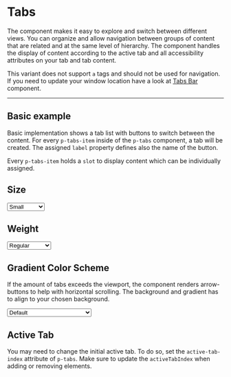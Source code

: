 # Tabs

The component makes it easy to explore and switch between different views. You can organize and allow navigation
between groups of content that are related and at the same level of hierarchy. The component handles the display of content
according to the active tab and all accessibility attributes on your tab and tab content.

This variant does not support `a` tags and should not be used for navigation. 
If you need to update your window location have a look at [Tabs Bar](#/components/tabs-bar) component.

---

## Basic example

Basic implementation shows a tab list with buttons to switch between the content. For every `p-tabs-item` inside of the `p-tabs` component, a tab
will be created. The assigned `label` property defines also the name of the button.

Every `p-tabs-item` holds a `slot` to display content which can be individually assigned. 

<Playground :markup="basic" :config="config"></Playground>

## Size

<Playground :markup="sizeMarkup" :config="config">
  <select v-model="size">
    <option disabled>Select size</option>
    <option value="small">Small</option>
    <option value="medium">Medium</option>
  </select>
</Playground>

## Weight

<Playground :markup="weightMarkup" :config="config">
  <select v-model="weight">
    <option disabled>Select weight</option>
    <option value="regular">Regular</option>
    <option value="semibold">SemiBold</option>
  </select>
</Playground>

## Gradient Color Scheme

If the amount of tabs exceeds the viewport, the component renders arrow-buttons to help with horizontal scrolling.
The background and gradient has to align to your chosen background.

<Playground :markup="gradientMarkup" :config="{ ...config, colorScheme: gradientColorScheme }">
  <select v-model="gradientColorScheme">
    <option disabled>Select gradient-color-scheme</option>
    <option value="default">Default</option>
    <option value="surface">Surface</option>
  </select>
</Playground>

## Active Tab

You may need to change the initial active tab. To do so, set the `active-tab-index` attribute of `p-tabs`.
Make sure to update the `activeTabIndex` when adding or removing elements.

<Playground :markup="activeTab" :config="config"></Playground>

<script lang="ts">
  import Vue from 'vue';
  import Component from 'vue-class-component';
  
  const buildTabsItem = (name: string, index: number) => 
`  <p-tabs-item label="Tab ${name}">
    <p-text>Tab Content ${name}</p-text>
  </p-tabs-item>`;
  
  @Component
  export default class Code extends Vue {
    config = { themeable: true };

    weight = 'semibold';
    size = 'medium';
    gradientColorScheme = 'surface';

    basic =
`<p-tabs>
${['One', 'Two', 'Three'].map(buildTabsItem).join('\n')}
</p-tabs>`;

    get sizeMarkup() {
      return `<p-tabs size="${this.size}">
${['One', 'Two', 'Three'].map(buildTabsItem).join('\n')}
</p-tabs>`;
    }

    get weightMarkup() {
      return `<p-tabs weight="${this.weight}">
${['One', 'Two', 'Three'].map(buildTabsItem).join('\n')}
</p-tabs>`;
    }

    get gradientMarkup() {
      return `<p-tabs gradient-color-scheme="${this.gradientColorScheme}">
${['One', 'Two', 'Three', 'Four', 'Five', 'Six', 'Seven', 'Eight', 'Nine', 'Ten', 'Eleven', 'Twelve', 'Thirteen', 'Fourteen', 'Fifteen', 'Sixteen', 'Seventeen', 'Eighteen', 'Nineteen', 'Twenty']
  .map(buildTabsItem).join('\n')}
</p-tabs>`;
    }
    
    activeTab =
`<p-tabs active-tab-index="1">
${['One', 'Two', 'Three'].map(buildTabsItem).join('\n')}
</p-tabs>`;
  }
</script>